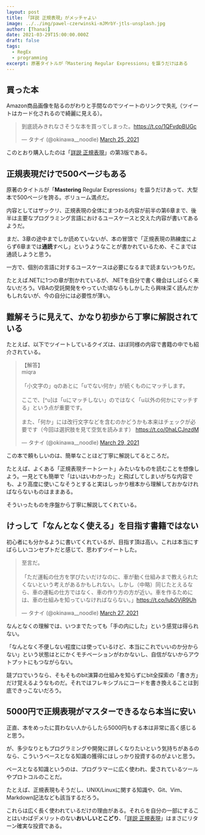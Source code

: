```yaml
---
layout: post
title: 「詳説 正規表現」がメッチャよい
image: ../../img/pawel-czerwinski-mJMrbY-jtls-unsplash.jpg
author: [Thanai]
date: 2021-03-29T15:00:00.000Z
draft: false
tags:
  - RegEx
  - programming
excerpt: 原著タイトルが「Mastering Regular Expressions」を謳うだけはある
---
```


## 買った本

Amazon商品画像を貼るのがわりと手間なのでツイートのリンクで失礼（ツイートはカード化されるので綺麗に見える）。

<blockquote class="twitter-tweet"><p lang="ja" dir="ltr">到底読みきれなさそうな本を買ってしまった。<a href="https://t.co/1QFvdpBUGc">https://t.co/1QFvdpBUGc</a></p>&mdash; タナイ (@okinawa__noodle) <a href="https://twitter.com/okinawa__noodle/status/1375075062408093704?ref_src=twsrc%5Etfw">March 25, 2021</a></blockquote>

このとおり購入したのは「[詳説 正規表現](https://amzn.to/3cwWcTC)」の第3版である。

## 正規表現だけで500ページもある

原著のタイトルが「**Mastering** Regular Expressions」を謳うだけあって、大型本で500ページを誇る。ボリューム満点だ。

内容としてはザックリ、正規表現の全体にまつわる内容が前半の第6章まで、後半は主要なプログラミング言語におけるユースケースと交えた内容が書いてあるようだ。

まだ、3章の途中までしか読めていないが、本の冒頭で「正規表現の熟練度によらず6章までは**通読**すべし」というようなことが書かれているため、そこまでは通読しようと思う。

一方で、個別の言語に対するユースケースは必要になるまで読まないつもりだ。

たとえば.NETに1つの章が割かれているが、.NETを自分で書く機会はしばらく来ないだろう。VBAの受託開発をやっていた頃ならもしかしたら興味深く読んだかもしれないが、今の自分には必要性が薄い。

## 難解そうに見えて、かなり初歩から丁寧に解説されている

たとえば、以下でツイートしているクイズは、ほぼ同様の内容で書籍の中でも紹介されている。

<blockquote class="twitter-tweet"><p lang="ja" dir="ltr">【解答】<br>miqra<br><br>「小文字の」qのあとに「uでない何か」が続くものにマッチします。<br><br>ここで、[^u]は「uにマッチしない」のではなく「u以外の何かにマッチする」という点が重要です。<br><br>また、「何か」には改行文字などを含むのかどうかも本来はチェックが必要です（今回は選択肢を見て空気を読みます） <a href="https://t.co/0haLCJnzdM">https://t.co/0haLCJnzdM</a></p>&mdash; タナイ (@okinawa__noodle) <a href="https://twitter.com/okinawa__noodle/status/1376378444007677954?ref_src=twsrc%5Etfw">March 29, 2021</a></blockquote>

この本で頼もしいのは、簡単なことほど丁寧に解説してるところだ。

たとえば、よくある「正規表現チートシート」みたいなものを読むことを想像しよう。一見とても簡単で「はいはいわかった」と飛ばしてしまいがちな内容でも、より高度に使いこなそうとすると実はしっかり根本から理解しておかなければならないものはままある。

そういったものを序盤から丁寧に解説してくれている。

## けっして「なんとなく使える」を目指す書籍ではない

初心者にも分かるように書いてくれているが、目指す頂は高い。これは本当にすばらしいコンセプトだと感じて、思わずツイートした。

<blockquote class="twitter-tweet"><p lang="ja" dir="ltr">至言だ。<br><br>「ただ運転の仕方を学びたいだけなのに、車が動く仕組みまで教えられたくないという考えがあるかもしれない。しかし（中略）同じたとえるなら、車の運転の仕方ではなく、車の作り方の方が近い。車を作るために は、車の仕組みを知っていなければならない。」<a href="https://t.co/Iub0VjR9Uh">https://t.co/Iub0VjR9Uh</a></p>&mdash; タナイ (@okinawa__noodle) <a href="https://twitter.com/okinawa__noodle/status/1375828933027917825?ref_src=twsrc%5Etfw">March 27, 2021</a></blockquote>

なんとなくの理解では、いつまでたっても「手の内にした」という感覚は得られない。

「なんとなく不便しない程度には使っているけど、本当にこれでいいのか分からない」という状態はとにかくモチベーションがわかないし、自信がないからアウトプットにもつながらない。

競プロでいうなら、そもそものbit演算の仕組みを知らずにbit全探索の「書き方」だけ覚えるようなものだ。それではフレキシブルにコードを書き換えることは到底できっこないだろう。

## 5000円で正規表現がマスターできるなら本当に安い

正直、本をめったに買わない人からしたら5000円もする本は非常に高く感じると思う。

が、多少なりともプログラミングや開発に詳しくなりたいという気持ちがあるのなら、こういうベースとなる知識の獲得にはしっかり投資するのがよいと思う。

ベースとなる知識というのは、プログラマーに広く使われ、愛されているツールやプロトコルのことだ。

たとえば、正規表現もそうだし、UNIX/Linuxに関する知識や、Git、Vim、Markdown記法なども該当するだろう。

これらは広く長く使われているだけの理由がある。それらを自分の一部にすることはいわばデメリットのない**おいしいとこどり**、「[詳説 正規表現](https://amzn.to/3cwWcTC)」はまさにリターン確実な投資である。
